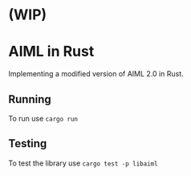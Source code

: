 # (WIP)
# AIML in Rust
Implementing a modified version of AIML 2.0 in Rust.

## Running
To run use `cargo run`

## Testing
To test the library use `cargo test -p libaiml`
